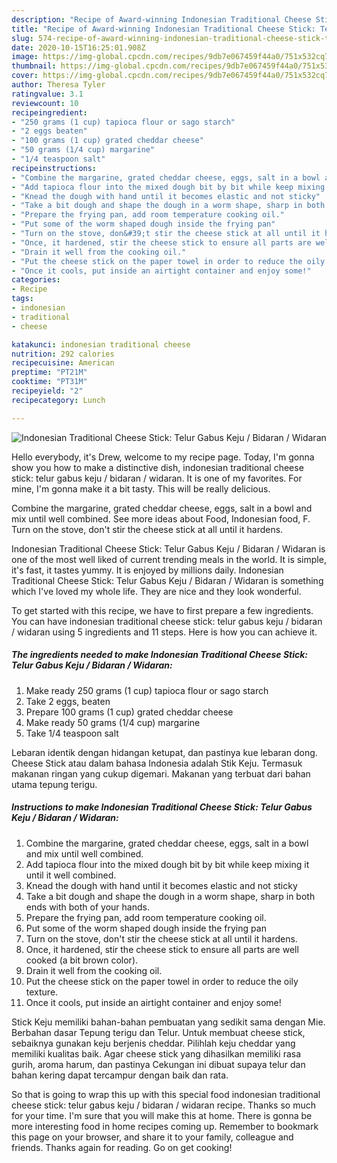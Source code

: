 ```yaml
---
description: "Recipe of Award-winning Indonesian Traditional Cheese Stick: Telur Gabus Keju / Bidaran / Widaran"
title: "Recipe of Award-winning Indonesian Traditional Cheese Stick: Telur Gabus Keju / Bidaran / Widaran"
slug: 574-recipe-of-award-winning-indonesian-traditional-cheese-stick-telur-gabus-keju-bidaran-widaran
date: 2020-10-15T16:25:01.908Z
image: https://img-global.cpcdn.com/recipes/9db7e067459f44a0/751x532cq70/indonesian-traditional-cheese-stick-telur-gabus-keju-bidaran-widaran-recipe-main-photo.jpg
thumbnail: https://img-global.cpcdn.com/recipes/9db7e067459f44a0/751x532cq70/indonesian-traditional-cheese-stick-telur-gabus-keju-bidaran-widaran-recipe-main-photo.jpg
cover: https://img-global.cpcdn.com/recipes/9db7e067459f44a0/751x532cq70/indonesian-traditional-cheese-stick-telur-gabus-keju-bidaran-widaran-recipe-main-photo.jpg
author: Theresa Tyler
ratingvalue: 3.1
reviewcount: 10
recipeingredient:
- "250 grams (1 cup) tapioca flour or sago starch"
- "2 eggs beaten"
- "100 grams (1 cup) grated cheddar cheese"
- "50 grams (1/4 cup) margarine"
- "1/4 teaspoon salt"
recipeinstructions:
- "Combine the margarine, grated cheddar cheese, eggs, salt in a bowl and mix until well combined."
- "Add tapioca flour into the mixed dough bit by bit while keep mixing it until it well combined."
- "Knead the dough with hand until it becomes elastic and not sticky"
- "Take a bit dough and shape the dough in a worm shape, sharp in both ends with both of your hands."
- "Prepare the frying pan, add room temperature cooking oil."
- "Put some of the worm shaped dough inside the frying pan"
- "Turn on the stove, don&#39;t stir the cheese stick at all until it hardens."
- "Once, it hardened, stir the cheese stick to ensure all parts are well cooked (a bit brown color)."
- "Drain it well from the cooking oil."
- "Put the cheese stick on the paper towel in order to reduce the oily texture."
- "Once it cools, put inside an airtight container and enjoy some!"
categories:
- Recipe
tags:
- indonesian
- traditional
- cheese

katakunci: indonesian traditional cheese 
nutrition: 292 calories
recipecuisine: American
preptime: "PT21M"
cooktime: "PT31M"
recipeyield: "2"
recipecategory: Lunch

---
```



![Indonesian Traditional Cheese Stick: Telur Gabus Keju / Bidaran / Widaran](https://img-global.cpcdn.com/recipes/9db7e067459f44a0/751x532cq70/indonesian-traditional-cheese-stick-telur-gabus-keju-bidaran-widaran-recipe-main-photo.jpg)

Hello everybody, it's Drew, welcome to my recipe page. Today, I'm gonna show you how to make a distinctive dish, indonesian traditional cheese stick: telur gabus keju / bidaran / widaran. It is one of my favorites. For mine, I'm gonna make it a bit tasty. This will be really delicious.

Combine the margarine, grated cheddar cheese, eggs, salt in a bowl and mix until well combined. See more ideas about Food, Indonesian food, F. Turn on the stove, don&#39;t stir the cheese stick at all until it hardens.

Indonesian Traditional Cheese Stick: Telur Gabus Keju / Bidaran / Widaran is one of the most well liked of current trending meals in the world. It is simple, it's fast, it tastes yummy. It is enjoyed by millions daily. Indonesian Traditional Cheese Stick: Telur Gabus Keju / Bidaran / Widaran is something which I've loved my whole life. They are nice and they look wonderful.


To get started with this recipe, we have to first prepare a few ingredients. You can have indonesian traditional cheese stick: telur gabus keju / bidaran / widaran using 5 ingredients and 11 steps. Here is how you can achieve it.

<!--inarticleads1-->

##### The ingredients needed to make Indonesian Traditional Cheese Stick: Telur Gabus Keju / Bidaran / Widaran:

1. Make ready 250 grams (1 cup) tapioca flour or sago starch
1. Take 2 eggs, beaten
1. Prepare 100 grams (1 cup) grated cheddar cheese
1. Make ready 50 grams (1/4 cup) margarine
1. Take 1/4 teaspoon salt


Lebaran identik dengan hidangan ketupat, dan pastinya kue lebaran dong. Cheese Stick atau dalam bahasa Indonesia adalah Stik Keju. Termasuk makanan ringan yang cukup digemari. Makanan yang terbuat dari bahan utama tepung terigu. 

<!--inarticleads2-->

##### Instructions to make Indonesian Traditional Cheese Stick: Telur Gabus Keju / Bidaran / Widaran:

1. Combine the margarine, grated cheddar cheese, eggs, salt in a bowl and mix until well combined.
1. Add tapioca flour into the mixed dough bit by bit while keep mixing it until it well combined.
1. Knead the dough with hand until it becomes elastic and not sticky
1. Take a bit dough and shape the dough in a worm shape, sharp in both ends with both of your hands.
1. Prepare the frying pan, add room temperature cooking oil.
1. Put some of the worm shaped dough inside the frying pan
1. Turn on the stove, don&#39;t stir the cheese stick at all until it hardens.
1. Once, it hardened, stir the cheese stick to ensure all parts are well cooked (a bit brown color).
1. Drain it well from the cooking oil.
1. Put the cheese stick on the paper towel in order to reduce the oily texture.
1. Once it cools, put inside an airtight container and enjoy some!


Stick Keju memiliki bahan-bahan pembuatan yang sedikit sama dengan Mie. Berbahan dasar Tepung terigu dan Telur. Untuk membuat cheese stick, sebaiknya gunakan keju berjenis cheddar. Pilihlah keju cheddar yang memiliki kualitas baik. Agar cheese stick yang dihasilkan memiliki rasa gurih, aroma harum, dan pastinya Cekungan ini dibuat supaya telur dan bahan kering dapat tercampur dengan baik dan rata. 

So that is going to wrap this up with this special food indonesian traditional cheese stick: telur gabus keju / bidaran / widaran recipe. Thanks so much for your time. I'm sure that you will make this at home. There is gonna be more interesting food in home recipes coming up. Remember to bookmark this page on your browser, and share it to your family, colleague and friends. Thanks again for reading. Go on get cooking!

